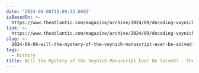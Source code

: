 ```yaml
---
date: '2024-08-08T15:09:32.000Z'
isBasedOn: >-
  https://www.theatlantic.com/magazine/archive/2024/09/decoding-voynich-manuscript/679157/?gift=YFkW3a8mqv4T0YBMneIYIuIiYZJAqQJorEylZzhFIOw&utm_source=copy-link&utm_medium=social&utm_campaign=share&fbclid=IwY2xjawEhtldleHRuA2FlbQIxMQABHdyEbPaL8wyhs9wMtkGXHfevH3pYDJ2kW9Oax8-NaxAEyKrmldht_ShcSg_aem_gPeUGAVQrTw8m61YZhwgig
link: >-
  https://www.theatlantic.com/magazine/archive/2024/09/decoding-voynich-manuscript/679157/?gift=YFkW3a8mqv4T0YBMneIYIuIiYZJAqQJorEylZzhFIOw&utm_source=copy-link&utm_medium=social&utm_campaign=share&fbclid=IwY2xjawEhtldleHRuA2FlbQIxMQABHdyEbPaL8wyhs9wMtkGXHfevH3pYDJ2kW9Oax8-NaxAEyKrmldht_ShcSg_aem_gPeUGAVQrTw8m61YZhwgig
slug: >-
  2024-08-08-will-the-mystery-of-the-voynich-manuscript-ever-be-solved-the-atlantic
tags:
  - history
title: Will the Mystery of the Voynich Manuscript Ever Be Solved? - The Atlantic
---
```

 
